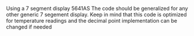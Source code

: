 Using a 7 segment display 5641AS
The code should be generalized for any other generic 7 segement display.
Keep in mind that this code is optimized for temperature readings and the decimal point implementation can be changed if needed